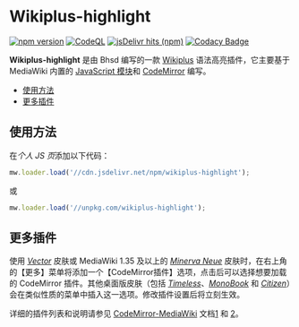 # Wikiplus-highlight

[![npm version](https://badge.fury.io/js/wikiplus-highlight.svg)](https://www.npmjs.com/package/wikiplus-highlight)
[![CodeQL](https://github.com/bhsd-harry/Wikiplus-highlight/actions/workflows/codeql.yml/badge.svg)](https://github.com/bhsd-harry/Wikiplus-highlight/actions/workflows/codeql.yml)
[![jsDelivr hits (npm)](https://img.shields.io/jsdelivr/npm/hm/wikiplus-highlight)](https://www.npmjs.com/package/wikiplus-highlight)
[![Codacy Badge](https://app.codacy.com/project/badge/Grade/12c4209a299b4a378759f425abe445af)](https://app.codacy.com/gh/bhsd-harry/Wikiplus-highlight/dashboard)

**Wikiplus-highlight** 是由 Bhsd 编写的一款 [Wikiplus](https://www.npmjs.com/package/wikiplus-core) 语法高亮插件，它主要基于 MediaWiki 内置的 [JavaScript 模块](https://www.mediawiki.org/wiki/ResourceLoader/Core_modules)和 [CodeMirror](https://codemirror.net/) 编写。

- [使用方法](#使用方法)
- [更多插件](#更多插件)

## 使用方法

在*个人 JS 页*添加以下代码：

```js
mw.loader.load('//cdn.jsdelivr.net/npm/wikiplus-highlight');
```

或

```js
mw.loader.load('//unpkg.com/wikiplus-highlight');
```

## 更多插件

使用 *[Vector](https://www.mediawiki.org/wiki/Skin:Vector)* 皮肤或 MediaWiki 1.35 及以上的 *[Minerva Neue](https://www.mediawiki.org/wiki/Skin:Minerva_Neue)* 皮肤时，在右上角的【更多】菜单将添加一个【CodeMirror插件】选项，点击后可以选择想要加载的 CodeMirror 插件。其他桌面版皮肤（包括 *[Timeless](https://www.mediawiki.org/wiki/Skin:Timeless)*、*[MonoBook](https://www.mediawiki.org/wiki/Skin:MonoBook)* 和 *[Citizen](https://www.mediawiki.org/wiki/Skin:Citizen)*）会在类似性质的菜单中插入这一选项。修改插件设置后将立刻生效。

详细的插件列表和说明请参见 [CodeMirror-MediaWiki](https://www.npmjs.com/package/@bhsd/codemirror-mediawiki) 文档[1](https://www.npmjs.com/package/@bhsd/codemirror-mediawiki#extensions) 和 [2](https://github.com/bhsd-harry/codemirror-mediawiki/blob/npm/mw/README.md#extensions)。
